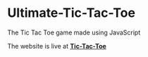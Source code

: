 # Ultimate-Tic-Tac-Toe
The Tic Tac Toe game made using JavaScript

The website is live at [**Tic-Tac-Toe**](https://sachin235.github.io/Ultimate-Tic-Tac-Toe/)

